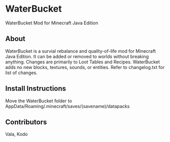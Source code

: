 # WaterBucket

WaterBucket Mod for Minecraft Java Edition


## About

WaterBucket is a survial rebalance and quality-of-life mod for Minecraft Java Edition. It can be added or removed to worlds without breaking anything. Changes are primarily to Loot Tables and Recipes. WaterBucket adds no new blocks, textures, sounds, or entities. Refer to changelog.txt for list of changes.


## Install Instructions

Move the WaterBucket folder to AppData/Roaming/.minecraft/saves/(savename)/datapacks


## Contributors

Vala,
Kodo
